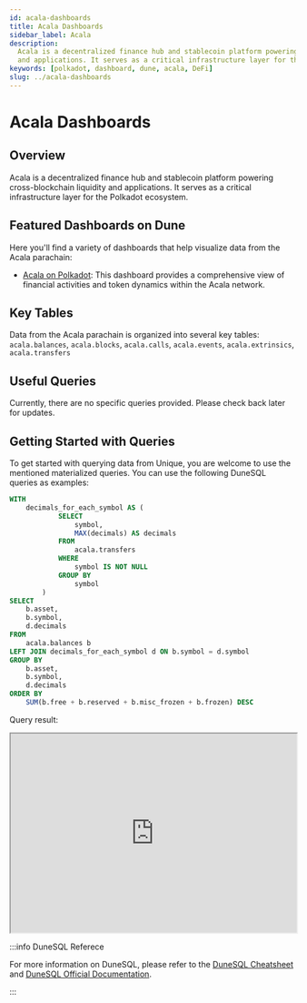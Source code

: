 ```yaml
---
id: acala-dashboards
title: Acala Dashboards
sidebar_label: Acala
description:
  Acala is a decentralized finance hub and stablecoin platform powering cross-blockchain liquidity
  and applications. It serves as a critical infrastructure layer for the Polkadot ecosystem.
keywords: [polkadot, dashboard, dune, acala, DeFi]
slug: ../acala-dashboards
---
```


# Acala Dashboards

## Overview

Acala is a decentralized finance hub and stablecoin platform powering cross-blockchain liquidity and
applications. It serves as a critical infrastructure layer for the Polkadot ecosystem.

## Featured Dashboards on Dune

Here you'll find a variety of dashboards that help visualize data from the Acala parachain:

- [Acala on Polkadot](https://dune.com/substrate/acala): This dashboard provides a comprehensive
  view of financial activities and token dynamics within the Acala network.

## Key Tables

Data from the Acala parachain is organized into several key tables: `acala.balances`,
`acala.blocks`, `acala.calls`, `acala.events`, `acala.extrinsics`, `acala.transfers`

## Useful Queries

Currently, there are no specific queries provided. Please check back later for updates.

## Getting Started with Queries

To get started with querying data from Unique, you are welcome to use the mentioned materialized
queries. You can use the following DuneSQL queries as examples:

```sql title="Acala List of Assets" showLineNumbers
WITH
    decimals_for_each_symbol AS (
            SELECT
                symbol,
                MAX(decimals) AS decimals
            FROM
                acala.transfers
            WHERE
                symbol IS NOT NULL
            GROUP BY
                symbol
        )
SELECT
    b.asset,
    b.symbol,
    d.decimals
FROM
    acala.balances b
LEFT JOIN decimals_for_each_symbol d ON b.symbol = d.symbol
GROUP BY
    b.asset,
    b.symbol,
    d.decimals
ORDER BY
    SUM(b.free + b.reserved + b.misc_frozen + b.frozen) DESC
```

Query result:

<iframe src="https://dune.com/embeds/3670410/6172755/" height="350" width="100%"></iframe>

:::info DuneSQL Referece

For more information on DuneSQL, please refer to the [DuneSQL Cheatsheet](../dunesql-cheatsheet.md)
and
[DuneSQL Official Documentation](https://docs.dune.com/query-engine/Functions-and-operators/index).

:::
